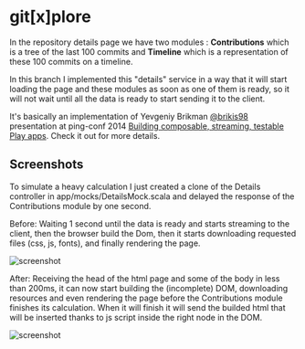 # git[x]plore

In the repository details page we have two modules : **Contributions** which is a tree of the last 100 commits and **Timeline** which is a representation of these 100 commits on a timeline.

In this branch I implemented this "details" service in a way that it will start loading the page and these modules as soon as one of them is ready, so it will not wait until all the data is ready to start sending it to the client.

It's basically an implementation of Yevgeniy Brikman [@brikis98](https://twitter.com/brikis98) presentation at ping-conf 2014 [Building composable, streaming, testable Play apps](http://www.ping-conf.com/#yevgeniybrikman). Check it out for more details.

## Screenshots

To simulate a heavy calculation I just created a clone of the Details controller in app/mocks/DetailsMock.scala and delayed the response of the Contributions module by one second.

Before: Waiting 1 second until the data is ready and starts streaming to the client, then the browser build the Dom, then it starts downloading requested files (css, js, fonts), and finally rendering the page.

![screenshot](https://raw.github.com/fbessadok/gitxplore/master/demo/details.gitxplore.png)

After: Receiving the head of the html page and some of the body in less than 200ms, it can now start building the (incomplete) DOM, downloading resources and even rendering the page before the Contributions module finishes its calculation. When it will finish it will send the builded html that will be inserted thanks to js script inside the right node in the DOM.

![screenshot](https://raw.github.com/fbessadok/gitxplore/master/demo/stream.gitxplore.png)